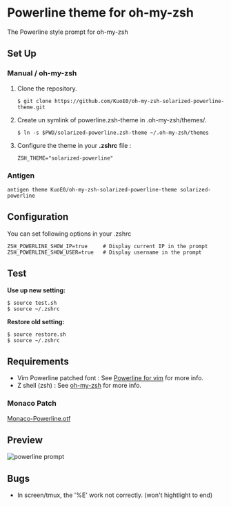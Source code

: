 Powerline theme for oh-my-zsh
=============================

The Powerline style prompt for oh-my-zsh

Set Up
------

### Manual / oh-my-zsh
1. Clone the repository.

	```
	$ git clone https://github.com/KuoE0/oh-my-zsh-solarized-powerline-theme.git
	```

2. Create un symlink of powerline.zsh-theme in .oh-my-zsh/themes/.
	
	```
	$ ln -s $PWD/solarized-powerline.zsh-theme ~/.oh-my-zsh/themes
	```

2. Configure the theme in your **.zshrc** file :

    ```
    ZSH_THEME="solarized-powerline"
    ```

### Antigen

    antigen theme KuoE0/oh-my-zsh-solarized-powerline-theme solarized-powerline

Configuration
-------------
You can set following options in your .zshrc

    ZSH_POWERLINE_SHOW_IP=true     # Display current IP in the prompt
    ZSH_POWERLINE_SHOW_USER=true   # Display username in the prompt

Test
----

**Use up new setting:**
	
	$ source test.sh
	$ source ~/.zshrc

**Restore old setting:**
	
	$ source restore.sh
	$ source ~/.zshrc

Requirements
------------

* Vim Powerline patched font : See [Powerline for vim](https://github.com/Lokaltog/vim-powerline.git) for more info.
* Z shell (zsh) : See [oh-my-zsh](https://github.com/robbyrussell/oh-my-zsh) for more info.

### Monaco Patch

[Monaco-Powerline.otf](https://gist.github.com/baopham/1838072)

Preview
-------

![powerline prompt](https://raw.github.com/KuoE0/Powerline-oh-my-zsh-theme/master/preview.png)


Bugs
---------

- In screen/tmux, the '%E' work not correctly. (won't hightlight to end)

